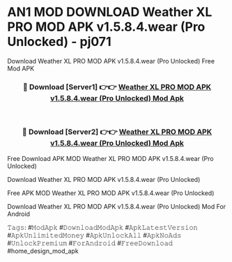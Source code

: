 # AN1 MOD DOWNLOAD Weather XL PRO MOD APK v1.5.8.4.wear (Pro Unlocked) - pj071
Download Weather XL PRO MOD APK v1.5.8.4.wear (Pro Unlocked) Free Mod APK

<div align="center">
<h3>🔴 Download [Server1] 👉👉 <a href="https://apk-comot.site?title=Weather_XL_PRO_MOD_APK_v1.5.8.4.wear_(Pro_Unlocked)">Weather XL PRO MOD APK v1.5.8.4.wear (Pro Unlocked) Mod Apk</a></h3><br>

<h3>🔴 Download [Server2] 👉👉 <a href="https://apk-comot.site?title=Weather_XL_PRO_MOD_APK_v1.5.8.4.wear_(Pro_Unlocked)">Weather XL PRO MOD APK v1.5.8.4.wear (Pro Unlocked) Mod Apk</a></h3>
</div>


Free Download APK MOD Weather XL PRO MOD APK v1.5.8.4.wear (Pro Unlocked)

Download Weather XL PRO MOD APK v1.5.8.4.wear (Pro Unlocked) 

Free APK MOD Weather XL PRO MOD APK v1.5.8.4.wear (Pro Unlocked) 

Download Weather XL PRO MOD APK v1.5.8.4.wear (Pro Unlocked) Mod For Android

𝚃𝚊𝚐𝚜: #𝙼𝚘𝚍𝙰𝚙𝚔 #𝙳𝚘𝚠𝚗𝚕𝚘𝚊𝚍𝙼𝚘𝚍𝙰𝚙𝚔 #𝙰𝚙𝚔𝙻𝚊𝚝𝚎𝚜𝚝𝚅𝚎𝚛𝚜𝚒𝚘𝚗 #𝙰𝚙𝚔𝚄𝚗𝚕𝚒𝚖𝚒𝚝𝚎𝚍𝙼𝚘𝚗𝚎𝚢 #𝙰𝚙𝚔𝚄𝚗𝚕𝚘𝚌𝚔𝙰𝚕𝚕 #𝙰𝚙𝚔𝙽𝚘𝙰𝚍𝚜 #𝚄𝚗𝚕𝚘𝚌𝚔𝙿𝚛𝚎𝚖𝚒𝚞𝚖 #𝙵𝚘𝚛𝙰𝚗𝚍𝚛𝚘𝚒𝚍 #𝙵𝚛𝚎𝚎𝙳𝚘𝚠𝚗𝚕𝚘𝚊𝚍 #home_design_mod_apk